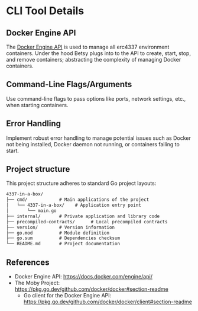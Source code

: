 #  CLI Tool Details

## Docker Engine API

The [Docker Engine API](https://docs.docker.com/engine/api/) is used to manage all erc4337 environment containers. Under the hood Betsy plugs into to the API to create, start, stop, and remove containers; abstracting the complexity of managing Docker containers.

## Command-Line Flags/Arguments

Use command-line flags to pass options like ports, network settings, etc., when starting containers.

## Error Handling

Implement robust error handling to manage potential issues such as Docker not being installed, Docker daemon not running, or containers failing to start.

## Project structure

This project structure adheres to standard Go project layouts:
```txt
4337-in-a-box/
├── cmd/            # Main applications of the project
│   └── 4337-in-a-box/    # Application entry point
│       └── main.go
├── internal/       # Private application and library code
├── precompiled-contracts/      # Local precompiled contracts
├── version/        # Version information
├── go.mod          # Module definition
├── go.sum          # Dependencies checksum
└── README.md       # Project documentation
```

## References
- Docker Engine API: https://docs.docker.com/engine/api/
- The Moby Project: https://pkg.go.dev/github.com/docker/docker#section-readme
  - Go client for the Docker Engine API: https://pkg.go.dev/github.com/docker/docker/client#section-readme